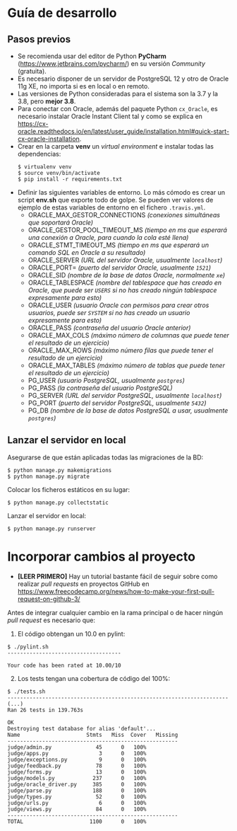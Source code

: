 # Guía de desarrollo

## Pasos previos

* Se recomienda usar del editor de Python **PyCharm** (https://www.jetbrains.com/pycharm/) 
en su versión *Community* (gratuita).
* Es necesario disponer de un servidor de PostgreSQL 12 y otro de Oracle 11g XE, no importa si es en local o en remoto.
* Las versiones de Python consideradas para el sistema son la 3.7 y la 3.8, pero **mejor 3.8**.
* Para conectar con Oracle, además del paquete Python `cx_Oracle`, es necesario instalar Oracle Instant Client
  tal y como se explica en https://cx-oracle.readthedocs.io/en/latest/user_guide/installation.html#quick-start-cx-oracle-installation.
* Crear en la carpeta **venv** un *virtual environment* e instalar todas las dependencias:
    ````
    $ virtualenv venv
    $ source venv/bin/activate
    $ pip install -r requirements.txt
    ````
* Definir las siguientes variables de entorno. Lo más cómodo es crear un script **env.sh** que exporte todo de golpe. 
  Se pueden ver valores de ejemplo de estas variables de entorno en el fichero `.travis.yml`.
  * ORACLE_MAX_GESTOR_CONNECTIONS *(conexiones simultáneas que soportará Oracle)*
  * ORACLE_GESTOR_POOL_TIMEOUT_MS *(tiempo en ms que esperará una conexión a Oracle, para cuando la cola esté llena)*
  * ORACLE_STMT_TIMEOUT_MS *(tiempo en ms que esperará un comando SQL en Oracle a su resultado)*
  * ORACLE_SERVER *(URL del servidor Oracle, usualmente `localhost`)*
  * ORACLE_PORT= *(puerto del servidor Oracle, usualmente `1521`)*
  * ORACLE_SID *(nombre de la base de datos Oracle, normalmente `xe`)*
  * ORACLE_TABLESPACE *(nombre del tablespace que has creado en Oracle, que puede ser `USERS` si no has creado ningún
  tablespace expresamente para esto)*
  * ORACLE_USER *(usuario Oracle con permisos para crear otros usuarios, puede ser `SYSTEM` si no has creado un usuario
    expresamente para esto)*
  * ORACLE_PASS *(contraseña del usuario Oracle anterior)*
  * ORACLE_MAX_COLS *(máximo número de columnas que puede tener el resultado de un ejercicio)*
  * ORACLE_MAX_ROWS *(máximo número filas que puede tener el resultado de un ejercicio)*
  * ORACLE_MAX_TABLES *(máximo número de tablas que puede tener el resultado de un ejercicio)*
  * PG_USER *(usuario PostgreSQL, usualmente `postgres`)*
  * PG_PASS *(la contraseña del usuario PostgreSQL)*
  * PG_SERVER *(URL del servidor PostgreSQL, usualmente `localhost`)*
  * PG_PORT *(puerto del servidor PostgreSQL, usualmente `5432`)*
  * PG_DB *(nombre de la base de datos PostgreSQL a usar, usualmente `postgres`)*
  
## Lanzar el servidor en local
Asegurarse de que están aplicadas todas las migraciones de la BD:
````
$ python manage.py makemigrations
$ python manage.py migrate
````
Colocar los ficheros estáticos en su lugar:
````
$ python manage.py collectstatic
````
Lanzar el servidor en local:
````
$ python manage.py runserver
````

# Incorporar cambios al proyecto
* **[LEER PRIMERO]** Hay un tutorial bastante fácil de seguir sobre como realizar *pull requests*
en proyectos GitHub en https://www.freecodecamp.org/news/how-to-make-your-first-pull-request-on-github-3/

Antes de integrar cualquier cambio en la rama principal o de hacer ningún *pull request* es necesario que:
 1. El código obtengan un 10.0 en pylint:
````
$ ./pylint.sh
------------------------------------

Your code has been rated at 10.00/10
````
 2. Los tests tengan una cobertura de código del 100%:
````
$ ./tests.sh
----------------------------------------------------------------------
(...)
Ran 26 tests in 139.763s

OK
Destroying test database for alias 'default'...
Name                     Stmts   Miss  Cover   Missing
------------------------------------------------------
judge/admin.py              45      0   100%
judge/apps.py                3      0   100%
judge/exceptions.py          9      0   100%
judge/feedback.py           78      0   100%
judge/forms.py              13      0   100%
judge/models.py            237      0   100%
judge/oracle_driver.py     385      0   100%
judge/parse.py             188      0   100%
judge/types.py              52      0   100%
judge/urls.py                6      0   100%
judge/views.py              84      0   100%
------------------------------------------------------
TOTAL                     1100      0   100%
````